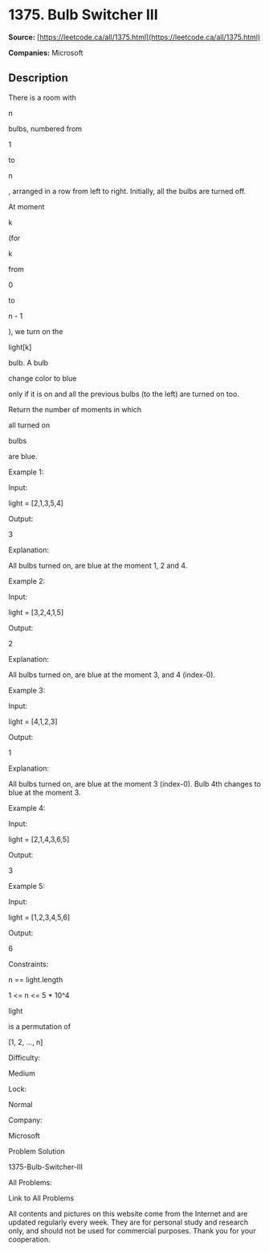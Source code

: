 # 1375. Bulb Switcher III

**Source:** [https://leetcode.ca/all/1375.html](https://leetcode.ca/all/1375.html)

**Companies:** Microsoft

## Description

There is a room with

n

bulbs, numbered from

1

to

n

, arranged in a row from left to right. Initially, all the bulbs are
            turned off.

At moment

k

(for

k

from

0

to

n - 1

), we
                turn on the

light[k]

bulb. A bulb

change color to
                    blue

only if it is on and all the previous bulbs (to the left) are
                turned on too.

Return the number of moments in which

all turned on

bulbs

are
                blue.

Example 1:

Input:

light = [2,1,3,5,4]

Output:

3

Explanation:

All bulbs turned on, are blue at the moment 1, 2 and 4.

Example 2:

Input:

light = [3,2,4,1,5]

Output:

2

Explanation:

All bulbs turned on, are blue at the moment 3, and 4 (index-0).

Example 3:

Input:

light = [4,1,2,3]

Output:

1

Explanation:

All bulbs turned on, are blue at the moment 3 (index-0).
Bulb 4th changes to blue at the moment 3.

Example 4:

Input:

light = [2,1,4,3,6,5]

Output:

3

Example 5:

Input:

light = [1,2,3,4,5,6]

Output:

6

Constraints:

n == light.length

1 <= n <= 5 * 10^4

light

is a permutation of

[1, 2, ..., n]

Difficulty:

Medium

Lock:

Normal

Company:

Microsoft

Problem Solution

1375-Bulb-Switcher-III

All Problems:

Link to All Problems

All contents and pictures on this website come from the Internet and are updated regularly every week. They are for personal study and research only, and should not be used for commercial purposes. Thank you for your cooperation.

